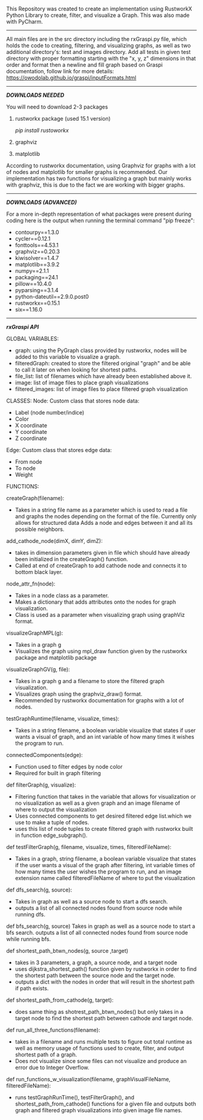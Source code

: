 This Repository was created to create an implementation using RustworkX Python Library to create, filter, and visualize a Graph.
This was also made with PyCharm.
____
All main files are in the src directory including the rxGraspi.py file, which holds the code to creating, filtering, and visualizing graphs, as well as two additional directory's: test and images directory.
Add all tests in given test directory with proper formatting starting with the "x, y, z" dimensions in that order and format then a newline and fill graph based on Graspi documentation, follow link for more details: https://owodolab.github.io/graspi/inputFormats.html
______
***DOWNLOADS NEEDED***

You will need to download 2-3 packages
1. rustworkx package (used 15.1 version)
   
   _pip install rustoworkx_
   
3. graphviz
4. matplotlib

According to rustworkx documentation, using Graphviz for graphs with a lot of nodes and matplotlib for smaller graphs is recommended. Our implementation has two functions for visualizing a graph but mainly works with graphviz, this is due to the fact we are working with bigger graphs.
______
***DOWNLOADS (ADVANCED)***

For a more in-depth representation of what packages were present during coding here is the output when running the terminal command "pip freeze":
* contourpy==1.3.0
* cycler==0.12.1
* fonttools==4.53.1
* graphviz==0.20.3
* kiwisolver==1.4.7
* matplotlib==3.9.2
* numpy==2.1.1
* packaging==24.1
* pillow==10.4.0
* pyparsing==3.1.4
* python-dateutil==2.9.0.post0
* rustworkx==0.15.1
* six==1.16.0
________
***rxGraspi API***

GLOBAL VARIABLES:
* graph: using the PyGraph class provided by rustworkx, nodes will be added to this variable to visualize a graph.
* filteredGraph: created to store the filtered original "graph" and be able to call it later on when looking for shortest paths.
* file_list: list of filenames which have already been established above it.
* image: list of image files to place graph visualizations
* filtered_images: list of image files to place filtered graph visualization

CLASSES:
Node: Custom class that stores node data:
* Label (node number/indice)
* Color
* X coordinate
* Y coordinate
* Z coordinate

Edge: Custom class that stores edge data:
* From node
* To node
* Weight

FUNCTIONS:

createGraph(filename):
* Takes in a string file name as a parameter which is used to read a file and graphs the nodes depending on the format of the file. Currently only allows for structured data Adds a node and edges between it and all its possible neighbors. 

add_cathode_node(dimX, dimY, dimZ):
* takes in dimension parameters given in file which should have already been initialized in the createGraph() function.
* Called at end of createGraph to add cathode node and connects it to bottom black layer.

node_attr_fn(node):
* Takes in a node class as a parameter.
* Makes a dictionary that adds attributes onto the nodes for graph visualization.
* Class is used as a parameter when visualizing graph using graphViz format. 

visualizeGraphMPL(g):
* Takes in a graph g
* Visualizes the graph using mpl_draw function given by the rustworkx package and matplotlib package

visualizeGraphGV(g, file):
* Takes in a graph g and a filename to store the filtered graph visualization.
* Visualizes graph using the graphviz_draw() format.
* Recommended by rustworkx documentation for graphs with a lot of nodes. 

testGraphRuntime(filename, visualize, times):
* Takes in a string filename, a boolean variable visualize that states if user wants a visual of graph, and an int variable of how many times it wishes the program to run.

connectedComponents(edge):
* Function used to filter edges by node color
* Required for built in graph filtering

def filterGraph(g, visualize):
* Filtering function that takes in the variable that allows for visualization or no visualization as well as a given graph and an image filename of where to output the visualization
* Uses connected components to get desired filtered edge list.which we use to make a tuple of nodes.
* uses this list of node tuples to create filtered graph with rustworkx built in function edge_subgraph().

def testFilterGraph(g, filename, visualize, times, filteredFileName):
* Takes in a graph, string filename, a boolean variable visualize that states if the user wants a visual of the graph after filtering, int variable times of how many times the user wishes the program to run, and an image extension name called filteredFileName of where to put the visualization

def dfs_search(g, source):
* Takes in graph as well as a source node to start a dfs search.
* outputs a list of all connected nodes found from source node while running dfs.

def bfs_search(g, source)
Takes in graph as well as a source node to start a bfs search.
outputs a list of all connected nodes found from source node while running bfs.

def shortest_path_btwn_nodes(g, source ,target)
* takes in 3 parameters, a graph, a source node, and a target node 
* uses dijkstra_shortest_path() function given by rustworkx in order to find the shortest path between the source node and the target node.
* outputs a dict with the nodes in order that will result in the shortest path if path exists. 

def shortest_path_from_cathode(g, target):
* does same thing as shotrest_path_btwn_nodes() but only takes in a target node to find the shortest path between cathode and target node.

def run_all_three_functions(filename):
* takes in a filename and runs multiple tests to figure out total runtime as well as memory usage of functions used to create, filter, and output shortest path of a graph.
* Does not visualize since some files can not visualize and produce an error due to Integer Overflow.

def run_functions_w_visualization(filename, graphVisualFileName, filteredFileName):
* runs testGraphRunTime(), testFilterGraph(), and shortest_path_from_cathode() functions for a given file and outputs both graph and filtered graph visualizations into given image file names.
